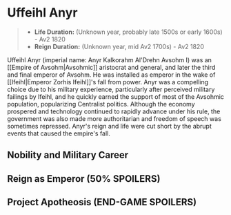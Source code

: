 # Uffeihl Anyr

> - **Life Duration:** (Unknown year, probably late 1500s or early 1600s) - Av2 1820
> - **Reign Duration:** (Unknown year, mid Av2 1700s) - Av2 1820

Uffeihl Anyr (imperial name: Anyr Kalkorahm Al'Drehn Avsohm I) was an [[Empire of Avsohm|Avsohmic]] aristocrat and general, and later the third and final emperor of Avsohm. He was installed as emperor in the wake of [[Ifeihl|Emperor Zorhis Ifeihl]]'s fall from power. Anyr was a compelling choice due to his military experience, particularly after perceived military failings by Ifeihl, and he quickly earned the support of most of the Avsohmic population, popularizing Centralist politics. Although the economy prospered and technology continued to rapidly advance under his rule, the government was also made more authoritarian and freedom of speech was sometimes repressed. Anyr's reign and life were cut short by the abrupt events that caused the empire's fall.

## Nobility and Military Career

## Reign as Emperor (50% SPOILERS)

## Project Apotheosis (END-GAME SPOILERS)
